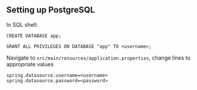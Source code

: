 ## Setting up PostgreSQL

In SQL shell:
```
CREATE DATABASE app;
```

```
GRANT ALL PRIVILEGES ON DATABASE "app" TO <username>;
```

Navigate to `src/main/resources/application.properties`, change lines to appropriate values
```
spring.datasource.username=<username>
spring.datasource.password=<password>
```